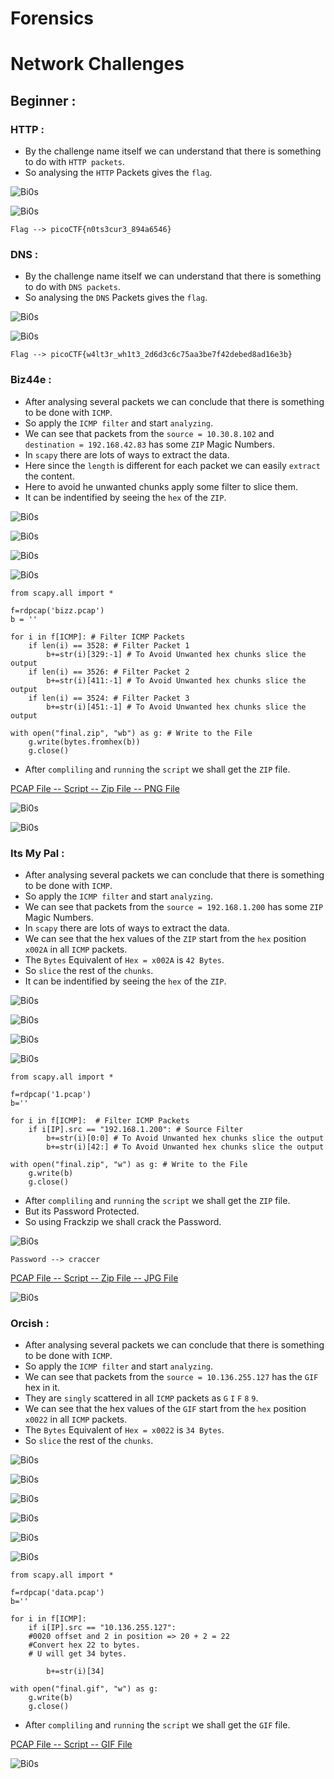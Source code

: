 # Forensics

# Network Challenges

## Beginner : 

### HTTP : 

- By the challenge name itself we can understand that there is something to do with `HTTP packets`. 
- So analysing the `HTTP` Packets gives the `flag`.

![Bi0s](https://github.com/a3X3k/Training/blob/main/Forensics/Network/Assets/1.jpeg?raw=true)

![Bi0s](https://github.com/a3X3k/Training/blob/main/Forensics/Network/Assets/2.jpeg?raw=true)

```
Flag --> picoCTF{n0ts3cur3_894a6546}
```

### DNS : 

- By the challenge name itself we can understand that there is something to do with `DNS packets`. 
- So analysing the `DNS` Packets gives the `flag`.

![Bi0s](https://github.com/a3X3k/Training/blob/main/Forensics/Network/Assets/3.jpeg?raw=true)

![Bi0s](https://github.com/a3X3k/Training/blob/main/Forensics/Network/Assets/4.jpeg?raw=true)

```
Flag --> picoCTF{w4lt3r_wh1t3_2d6d3c6c75aa3be7f42debed8ad16e3b}
```

### Biz44e : 

- After analysing several packets we can conclude that there is something to be done with `ICMP`.
- So apply the `ICMP filter` and start `analyzing`.
- We can see that packets from the `source = 10.30.8.102` and `destination = 192.168.42.83` has some `ZIP` Magic Numbers.
- In `scapy` there are lots of ways to extract the data.
- Here since the `length` is different for each packet we can easily `extract` the content.
- Here to avoid he unwanted chunks apply some filter to slice them.
- It can be indentified by seeing the `hex` of the `ZIP`.

![Bi0s](https://github.com/a3X3k/Training/blob/main/Forensics/Network/Assets/6.jpeg?raw=true)

![Bi0s](https://github.com/a3X3k/Training/blob/main/Forensics/Network/Assets/5.jpeg?raw=true)

![Bi0s](https://github.com/a3X3k/Training/blob/main/Forensics/Network/Assets/7.jpeg?raw=true)

![Bi0s](https://github.com/a3X3k/Training/blob/main/Forensics/Network/Assets/8.jpeg?raw=true)

```
from scapy.all import *

f=rdpcap('bizz.pcap')
b = ''

for i in f[ICMP]: # Filter ICMP Packets
	if len(i) == 3528: # Filter Packet 1
		b+=str(i)[329:-1] # To Avoid Unwanted hex chunks slice the output
	if len(i) == 3526: # Filter Packet 2
		b+=str(i)[411:-1] # To Avoid Unwanted hex chunks slice the output
	if len(i) == 3524: # Filter Packet 3
		b+=str(i)[451:-1] # To Avoid Unwanted hex chunks slice the output
	
with open("final.zip", "wb") as g: # Write to the File
	g.write(bytes.fromhex(b))
	g.close()
```

- After `compliling` and `running` the `script` we shall get the `ZIP` file.

[PCAP File -- ](https://github.com/a3X3k/Training/blob/main/Forensics/Network/Biz44re/bizz.pcap)
[Script -- ](https://github.com/a3X3k/Training/blob/main/Forensics/Network/Biz44re/1.py)
[Zip File -- ](https://github.com/a3X3k/Training/blob/main/Forensics/Network/Biz44re/final.zip)
[PNG File](https://github.com/a3X3k/Training/blob/main/Forensics/Network/Biz44re/flag.png)

![Bi0s](https://github.com/a3X3k/Training/blob/main/Forensics/Network/Assets/9.jpeg?raw=true)

![Bi0s](https://github.com/a3X3k/Training/blob/main/Forensics/Network/Biz44re/flag.png?raw=true)

### Its My Pal :

- After analysing several packets we can conclude that there is something to be done with `ICMP`.
- So apply the `ICMP filter` and start `analyzing`.
- We can see that packets from the `source = 192.168.1.200` has some `ZIP` Magic Numbers.
- In `scapy` there are lots of ways to extract the data.
- We can see that the hex values of the `ZIP` start from the `hex` position `x002A` in all `ICMP` packets.
- The `Bytes` Equivalent of `Hex = x002A` is `42 Bytes`.
- So `slice` the rest of the `chunks`.
- It can be indentified by seeing the `hex` of the `ZIP`.

![Bi0s](https://github.com/a3X3k/Training/blob/main/Forensics/Network/Assets/10.jpeg?raw=true)

![Bi0s](https://github.com/a3X3k/Training/blob/main/Forensics/Network/Assets/11.jpeg?raw=true)

![Bi0s](https://github.com/a3X3k/Training/blob/main/Forensics/Network/Assets/12.jpeg?raw=true)

![Bi0s](https://github.com/a3X3k/Training/blob/main/Forensics/Network/Assets/13.jpeg?raw=true)

```
from scapy.all import *

f=rdpcap('1.pcap')
b=''

for i in f[ICMP]:  # Filter ICMP Packets
    if i[IP].src == "192.168.1.200": # Source Filter
        b+=str(i)[0:0] # To Avoid Unwanted hex chunks slice the output
	    b+=str(i)[42:] # To Avoid Unwanted hex chunks slice the output

with open("final.zip", "w") as g: # Write to the File
    g.write(b)
    g.close()
```

- After `compliling` and `running` the `script` we shall get the `ZIP` file.
- But its Password Protected.
- So using Frackzip we shall crack the Password.

![Bi0s](https://github.com/a3X3k/Training/blob/main/Forensics/Network/Assets/14.jpeg?raw=true)

```
Password --> craccer
```

[PCAP File -- ](https://github.com/a3X3k/Training/blob/main/Forensics/Network/Its%20Complicated/1.pcap)
[Script -- ](https://github.com/a3X3k/Training/blob/main/Forensics/Network/Its%20Complicated/1.py)
[Zip File -- ](https://github.com/a3X3k/Training/blob/main/Forensics/Network/Its%20Complicated/final.zip)
[JPG File](https://github.com/a3X3k/Training/blob/main/Forensics/Network/Its%20Complicated/flag.jpg)

![Bi0s](https://github.com/a3X3k/Training/blob/main/Forensics/Network/Its%20Complicated/flag.jpg?raw=true)

### Orcish :

- After analysing several packets we can conclude that there is something to be done with `ICMP`.
- So apply the `ICMP filter` and start `analyzing`.
- We can see that packets from the `source = 10.136.255.127` has the `GIF` hex in it.
- They are `singly` scattered in all `ICMP` packets as `G` `I` `F` `8` `9`.
- We can see that the hex values of the `GIF` start from the `hex` position `x0022` in all `ICMP` packets.
- The `Bytes` Equivalent of `Hex = x0022` is `34 Bytes`.
- So `slice` the rest of the `chunks`.

![Bi0s](https://github.com/a3X3k/Training/blob/main/Forensics/Network/Assets/15.jpeg?raw=true)

![Bi0s](https://github.com/a3X3k/Training/blob/main/Forensics/Network/Assets/16.jpeg?raw=true)

![Bi0s](https://github.com/a3X3k/Training/blob/main/Forensics/Network/Assets/17.jpeg?raw=true)

![Bi0s](https://github.com/a3X3k/Training/blob/main/Forensics/Network/Assets/18.jpeg?raw=true)

![Bi0s](https://github.com/a3X3k/Training/blob/main/Forensics/Network/Assets/19.jpeg?raw=true)

![Bi0s](https://github.com/a3X3k/Training/blob/main/Forensics/Network/Assets/20.jpeg?raw=true)

```
from scapy.all import *

f=rdpcap('data.pcap')
b=''

for i in f[ICMP]:
    if i[IP].src == "10.136.255.127":
	#0020 offset and 2 in position => 20 + 2 = 22
	#Convert hex 22 to bytes.
	# U will get 34 bytes.

        b+=str(i)[34] 

with open("final.gif", "w") as g:
    g.write(b)
    g.close()
```

- After `compliling` and `running` the `script` we shall get the `GIF` file.

[PCAP File -- ](https://github.com/a3X3k/Training/blob/main/Forensics/Network/Orcish/data.pcap)
[Script -- ](https://github.com/a3X3k/Training/blob/main/Forensics/Network/Orcish/1.py)
[GIF File](https://github.com/a3X3k/Training/blob/main/Forensics/Network/Orcish/final.gif)

![Bi0s](https://github.com/a3X3k/Training/blob/main/Forensics/Network/Orcish/final.gif?raw=true)
